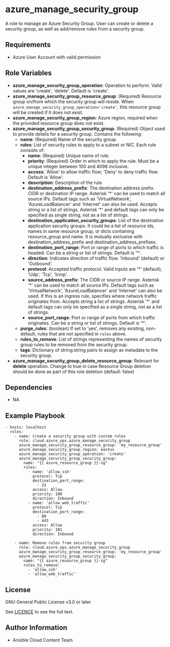 azure_manage_security_group
==============

A role to manage an Azure Security Group. User can create or delete a security group, as well as add/remove rules from a security group.

Requirements
------------

* Azure User Account with valid permission

Role Variables
--------------

* **azure_manage_security_group_operation**: Operation to perform. Valid values are 'create', 'delete'. Default is 'create'.
* **azure_manage_security_group_resource_group**: (Required) Resource group on/from which the security group will reside. When `azure_manage_security_group_operation='create'`, this resource group will be created if it does not exist.
* **azure_manage_security_group_region**: Azure region, required when the provided resource group does not exist.
* **azure_manage_security_group_security_group**: (Required) Object used to provide details for a security group. Contains the following:
  - **name**: (Required) Name of the security group.
  - **rules**: List of security rules to apply to a subnet or NIC. Each rule consists of:
    - **name**: (Required) Unique name of rule.
    - **priority**: (Required) Order in which to apply the rule. Must be a unique integer between 100 and 4096 inclusive.
    - **access**: 'Allow' to allow traffic flow; 'Deny' to deny traffic flow. Default is 'Allow'.
    - **description**: Description of the rule
    - **destination_address_prefix**: The destination address prefix. CIDR or destination IP range. Asterisk '\*' can be used to match all source IPs. Default tags such as 'VirtualNetwork', 'AzureLoadBalancer' and 'Internet' can also be used. Accepts string or a list of strings. Asterisk '\*' and default tags can only be specified as single string, not as a list of strings.
    - **destination_application_security_groups**: List of the destination application security groups. It could be a list of resource ids, names in same resource group, or dicts containing resource_group and name. It is mutually exclusive with destination_address_prefix and destination_address_prefixes.
    - **destination_port_range**: Port or range of ports to which traffic is headed. Can be a string or list of strings. Default is '*'.
    - **direction**: Indicates direction of traffic flow. 'Inbound' (default) or 'Outbound'.
    - **protocol**: Accepted traffic protocol. Valid inputs are '*' (default), 'Udp', 'Tcp', 'Icmp'.
    - **source_address_prefix**: The CIDR or source IP range. Asterisk '\*' can be used to match all source IPs. Default tags such as 'VirtualNetwork', 'AzureLoadBalancer' and 'Internet' can also be used. If this is an ingress rule, specifies where network traffic originates from. Accepts string a list of strings. Asterisk '\*' and default tags can only be specified as a single string, not as a list of strings.
    - **source_port_range**: Port or range of ports from which traffic originates. Can be a string or list of strings. Default is '*'.
  - **purge_rules**: (boolean) If set to 'yes', removes any existing, non-default, rules that are not specified in `rules` above.
  - **rules_to_remove**: List of strings representing the names of security group rules to be removed from the security group.
  - **tags**: Dictionary of string:string pairs to assign as metadata to the security group.
* **azure_manage_security_group_delete_resource_group**: Relevant for **delete** operation. Change to true in case Resource Group deletion should be done as part of this role deletion (default: false) 

Dependencies
------------

- NA

Example Playbook
----------------

    - hosts: localhost
      roles:
        - name: Create a security group with custom rules
          role: cloud.azure_ops.azure_manage_security_group
          azure_manage_security_group_resource_group: 'my_resource_group'
          azure_manage_security_group_region: eastus
          azure_manage_security_group_operation: 'create'
          azure_manage_security_group_security_group:
            name: "{{ azure_resource_group }}-sg"
            rules:
              - name: 'allow_ssh'
                protocol: Tcp
                destination_port_range:
                  - 22
                access: Allow
                priority: 100
                direction: Inbound
              - name: 'allow_web_traffic'
                protocol: Tcp
                destination_port_range:
                  - 80
                  - 443
                access: Allow
                priority: 101
                direction: Inbound

        - name: Remove rules from security group
          role: cloud.azure_ops.azure_manage_security_group
          azure_manage_security_group_resource_group: 'my_resource_group'
          azure_manage_security_group_security_group:
            name: "{{ azure_resource_group }}-sg"
            rules_to_remove:
              - 'allow_ssh'
              - 'allow_web_traffic'

License
-------

GNU General Public License v3.0 or later

See [LICENCE](https://github.com/redhat-cop/cloud.azure_ops/blob/main/LICENSE) to see the full text.

Author Information
------------------

- Ansible Cloud Content Team

